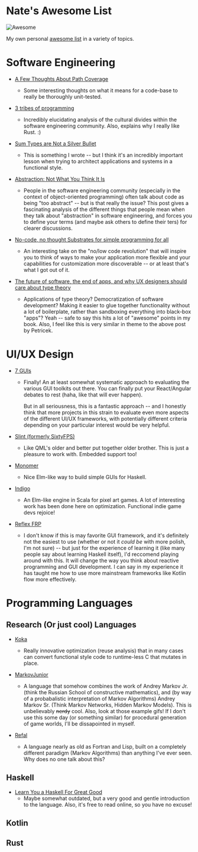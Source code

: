 # Nate's Awesome List

![Awesome](https://awesome.re/badge.svg)

My own personal [awesome list](https://github.com/sindresorhus/awesome/blob/main/awesome.md) in a variety of topics.

# Software Engineering

  * [A Few Thoughts About Path Coverage](https://blog.regehr.org/archives/386)
    * Some interesting thoughts on what it means for a code-base to really be thoroughly unit-tested.
    
  * [3 tribes of programming](https://josephg.com/blog/3-tribes/)
    * Incredibly elucidating analysis of the cultural divides within the software engineering community. Also, explains why I really like Rust. :)
    
  * [Sum Types are Not a Silver Bullet](https://sintrastes.github.io/blog/posts/2021-07-19-sum_types_are_not_a_silver_bullet.html)
    * This is something I wrote -- but I think it's an incredibly important lesson when trying to architect applications and systems in a functional style.

  * [Abstraction: Not What You Think It Is](https://www.pathsensitive.com/2022/03/abstraction-not-what-you-think-it-is.html)
    * People in the software engineering community (especially in the context of object-oriented programming) often talk about code as being "too abstract" -- but is that really the issue? This post gives a fascinating analysis of the different things that people mean when they talk about "abstraction" in software engineering, and forces you to define your terms (and maybe ask others to define their ters) for clearer discussions. 
    
  * [No-code, no thought Substrates for simple programming for all](http://tomasp.net/blog/2022/no-code-substrates/)
    * An interesting take on the "no/low code revolution" that will inspire you to think of ways to make your application more flexible and your capabilities for customization more discoverable -- or at least that's what I got out of it.
    
  * [The future of software, the end of apps, and why UX designers should care about type theory](https://pchiusano.github.io/2013-05-22/future-of-software.html)
    * Applications of type theory? Democratization of software development? Making it easier to glue together functionality without a lot of boilerplate, rather than sandboxing everything into black-box "apps"? Yeah -- safe to say this hits a lot of "awesome" points in my book. Also, I feel like this is very similar in theme to the above post by Petricek.

# UI/UX Design

  * [7 GUIs](https://eugenkiss.github.io/7guis/)
    * Finally! An at least somewhat systematic approach to evaluating the various GUI toolkits out there. You can finally put your React/Angular debates to rest (haha, like that will ever happen).
      
      But in all seriousness, this is a fantastic approach -- and I honestly think that more projects in this strain to evaluate even more aspects of the different UI/UX frameworks, with potentially different criteria depending on your particular interest would be very helpful.
      
  * [Slint (formerly SixtyFPS)](https://slint-ui.com/)
    * Like QML's older and better put together older brother. This is just a pleasure to work with. Embedded support too!     
      
  * [Monomer](https://hackage.haskell.org/package/monomer)
    * Nice Elm-like way to build simple GUIs for Haskell.
      
  * [Indigo](https://indigoengine.io/)
    * An Elm-like engine in Scala for pixel art games. A lot of interesting work has been done here on optimization. Functional indie game devs rejoice!

  * [Reflex FRP](https://reflex-frp.org/)
    * I don't know if this is may favorite GUI framework, and it's definitely not the easiest to use (whether or not it _could be_ with more polish, I'm not sure) -- but just for the experience of learning it (like many people say about learning Haskell itself), I'd reccomend playing around with this. It will change the way you think about reactive programming and GUI development. I can say in my experience it has taught me how to use more mainstream frameworks like Kotlin flow more effectively.

# Programming Languages
    
## Research (Or just cool) Languages

  * [Koka](https://koka-lang.github.io/koka/doc/index.html)
    * Really innovative optimization (reuse analysis) that in many cases can convert functional style code to runtime-less C that mutates in place.

  * [MarkovJunior](https://github.com/mxgmn/MarkovJunior)
    * A language that somehow combines the work of Andrey Markov Jr. (think the Russian School of constructive mathematics), and (by way of a probabalistic interpretation of Markov Algorithms) Andrey Markov Sr. (Think Markov Networks, Hidden Markov Models). This is unbelievably <s>nerdy</s> cool. Also, look at those example gifs! If I don't use this some day (or something similar) for procedural generation of game worlds, I'll be dissapointed in myself.

  * [Refal](https://en.wikipedia.org/wiki/Refal)
    * A language nearly as old as Fortran and Lisp, built on a completely different paradigm (Markov Algorithms) than anything I've ever seen. Why does no one talk about this? 

## Haskell

  * [Learn You a Haskell For Great Good](http://learnyouahaskell.com/)
    * Maybe somewhat outdated, but a very good and gentle introduction to the language. Also, it's free to read online, so you have no excuse!

## Kotlin

## Rust
